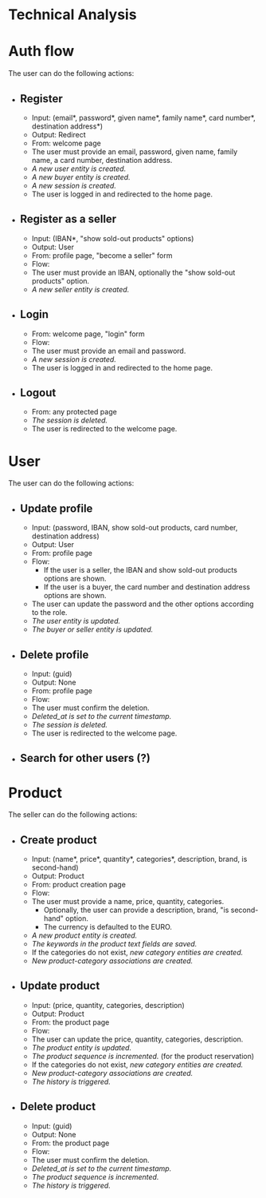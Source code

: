 # Technical Analysis

# Auth flow
The user can do the following actions:
- ## Register
  - Input: (email*, password*, given name*, family name*, card number*, destination address*)
  - Output: Redirect
  - From: welcome page
  - The user must provide an email, password, given name, family name, a card number, destination address.
  - _A new user entity is created._
  - _A new buyer entity is created._
  - _A new session is created._
  - The user is logged in and redirected to the home page.
- ## Register as a seller
  - Input: (IBAN*, "show sold-out products" options)
  - Output: User
  - From: profile page, "become a seller" form
  - Flow:
  - The user must provide an IBAN, optionally the "show sold-out products" option.
  - _A new seller entity is created._
- ## Login
  - From: welcome page, "login" form
  - Flow:
  - The user must provide an email and password.
  - _A new session is created._
  - The user is logged in and redirected to the home page.
- ## Logout
  - From: any protected page
  - _The session is deleted._
  - The user is redirected to the welcome page.

# User
The user can do the following actions:
- ## Update profile
  - Input: (password, IBAN, show sold-out products, card number, destination address)
  - Output: User
  - From: profile page
  - Flow:
    - If the user is a seller, the IBAN and show sold-out products options are shown.
    - If the user is a buyer, the card number and destination address options are shown.
  - The user can update the password and the other options according to the role.
  - _The user entity is updated._
  - _The buyer or seller entity is updated._
- ## Delete profile
  - Input: (guid)
  - Output: None
  - From: profile page
  - Flow:
  - The user must confirm the deletion.
  - _Deleted_at is set to the current timestamp._
  - _The session is deleted._
  - The user is redirected to the welcome page.
- ## Search for other users (?)

# Product
The seller can do the following actions:
- ## Create product
  - Input: (name*, price*, quantity*, categories*, description, brand, is second-hand)
  - Output: Product
  - From: product creation page
  - Flow:
  - The user must provide a name, price, quantity, categories.
    - Optionally, the user can provide a description, brand, "is second-hand" option.
    - The currency is defaulted to the EURO.
  - _A new product entity is created._
  - _The keywords in the product text fields are saved._
  - If the categories do not exist, _new category entities are created._
  - _New product-category associations are created._
- ## Update product
  - Input: (price, quantity, categories, description)
  - Output: Product
  - From: the product page
  - Flow:
  - The user can update the price, quantity, categories, description.
  - _The product entity is updated._
  - _The product sequence is incremented._ (for the product reservation)
  - If the categories do not exist, _new category entities are created._
  - _New product-category associations are created._
  - _The history is triggered._
- ## Delete product
  - Input: (guid)
  - Output: None
  - From: the product page
  - Flow:
  - The user must confirm the deletion.
  - _Deleted_at is set to the current timestamp._
  - _The product sequence is incremented._
  - _The history is triggered._
